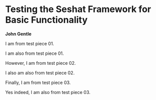 
# Testing the Seshat Framework for Basic Functionality

__John Gentle__

I am from test piece 01.

I am also from test piece 01.

However, I am from test piece 02.

I also am also from test piece 02.

Finally, I am from test piece 03.

Yes indeed, I am also from test piece 03.
